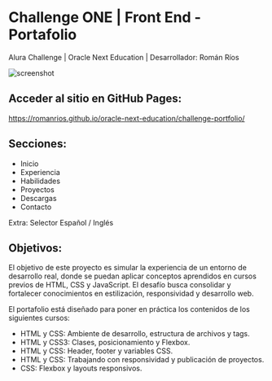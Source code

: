 # Challenge ONE | Front End -  Portafolio

Alura Challenge | Oracle Next Education | Desarrollador: Román Ríos

![screenshot](https://github.com/user-attachments/assets/39f3f2ea-939b-4452-9c74-5d1b5a807b00)

## Acceder al sitio en GitHub Pages:

https://romanrios.github.io/oracle-next-education/challenge-portfolio/

## Secciones:

- Inicio
- Experiencia
- Habilidades
- Proyectos
- Descargas
- Contacto

Extra: Selector Español / Inglés

## Objetivos:

El objetivo de este proyecto es simular la experiencia de un entorno de desarrollo real, donde se puedan aplicar conceptos aprendidos en cursos previos de HTML, CSS y JavaScript. El desafío busca consolidar y fortalecer conocimientos en estilización, responsividad y desarrollo web.

El portafolio está diseñado para poner en práctica los contenidos de los siguientes cursos:

- HTML y CSS: Ambiente de desarrollo, estructura de archivos y tags.
- HTML y CSS3: Clases, posicionamiento y Flexbox.
- HTML y CSS: Header, footer y variables CSS.
- HTML y CSS: Trabajando con responsividad y publicación de proyectos.
- CSS: Flexbox y layouts responsivos.
